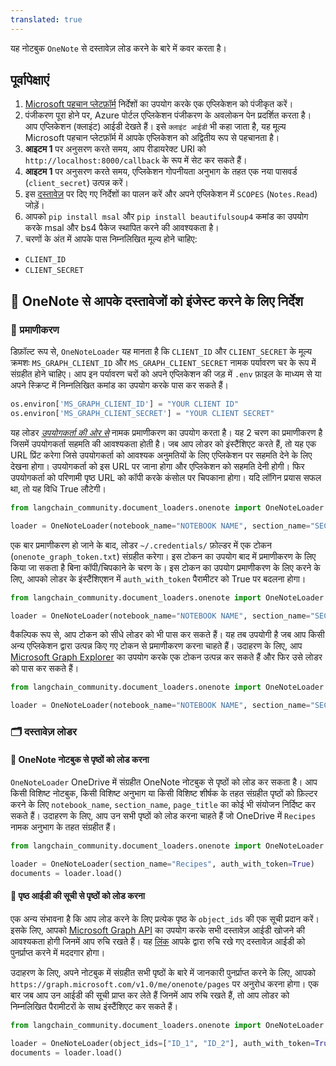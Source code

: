```yaml
---
translated: true
---
```


यह नोटबुक `OneNote` से दस्तावेज़ लोड करने के बारे में कवर करता है।

## पूर्वापेक्षाएं

1. [Microsoft पहचान प्लेटफ़ॉर्म](https://learn.microsoft.com/en-us/azure/active-directory/develop/quickstart-register-app) निर्देशों का उपयोग करके एक एप्लिकेशन को पंजीकृत करें।
2. पंजीकरण पूरा होने पर, Azure पोर्टल एप्लिकेशन पंजीकरण के अवलोकन पेन प्रदर्शित करता है। आप एप्लिकेशन (क्लाइंट) आईडी देखते हैं। इसे `क्लाइंट आईडी` भी कहा जाता है, यह मूल्य Microsoft पहचान प्लेटफ़ॉर्म में आपके एप्लिकेशन को अद्वितीय रूप से पहचानता है।
3. **आइटम 1** पर अनुसरण करते समय, आप रीडायरेक्ट URI को `http://localhost:8000/callback` के रूप में सेट कर सकते हैं।
4. **आइटम 1** पर अनुसरण करते समय, एप्लिकेशन गोपनीयता अनुभाग के तहत एक नया पासवर्ड (`client_secret`) उत्पन्न करें।
5. इस [दस्तावेज़](https://learn.microsoft.com/en-us/azure/active-directory/develop/quickstart-configure-app-expose-web-apis#add-a-scope) पर दिए गए निर्देशों का पालन करें और अपने एप्लिकेशन में `SCOPES` (`Notes.Read`) जोड़ें।
6. आपको `pip install msal` और `pip install beautifulsoup4` कमांड का उपयोग करके msal और bs4 पैकेज स्थापित करने की आवश्यकता है।
7. चरणों के अंत में आपके पास निम्नलिखित मूल्य होने चाहिए:
- `CLIENT_ID`
- `CLIENT_SECRET`

## 🧑 OneNote से आपके दस्तावेजों को इंजेस्ट करने के लिए निर्देश

### 🔑 प्रमाणीकरण

डिफ़ॉल्ट रूप से, `OneNoteLoader` यह मानता है कि `CLIENT_ID` और `CLIENT_SECRET` के मूल्य क्रमशः `MS_GRAPH_CLIENT_ID` और `MS_GRAPH_CLIENT_SECRET` नामक पर्यावरण चर के रूप में संग्रहीत होने चाहिए। आप इन पर्यावरण चरों को अपने एप्लिकेशन की जड़ में `.env` फ़ाइल के माध्यम से या अपने स्क्रिप्ट में निम्नलिखित कमांड का उपयोग करके पास कर सकते हैं।

```python
os.environ['MS_GRAPH_CLIENT_ID'] = "YOUR CLIENT ID"
os.environ['MS_GRAPH_CLIENT_SECRET'] = "YOUR CLIENT SECRET"
```

यह लोडर [*उपयोगकर्ता की ओर से*](https://learn.microsoft.com/en-us/graph/auth-v2-user?context=graph%2Fapi%2F1.0&view=graph-rest-1.0) नामक प्रमाणीकरण का उपयोग करता है। यह 2 चरण का प्रमाणीकरण है जिसमें उपयोगकर्ता सहमति की आवश्यकता होती है। जब आप लोडर को इंस्टैंशिएट करते हैं, तो यह एक URL प्रिंट करेगा जिसे उपयोगकर्ता को आवश्यक अनुमतियों के लिए एप्लिकेशन पर सहमति देने के लिए देखना होगा। उपयोगकर्ता को इस URL पर जाना होगा और एप्लिकेशन को सहमति देनी होगी। फिर उपयोगकर्ता को परिणामी पृष्ठ URL को कॉपी करके कंसोल पर चिपकाना होगा। यदि लॉगिन प्रयास सफल था, तो यह विधि True लौटेगी।

```python
from langchain_community.document_loaders.onenote import OneNoteLoader

loader = OneNoteLoader(notebook_name="NOTEBOOK NAME", section_name="SECTION NAME", page_title="PAGE TITLE")
```

एक बार प्रमाणीकरण हो जाने के बाद, लोडर `~/.credentials/` फ़ोल्डर में एक टोकन (`onenote_graph_token.txt`) संग्रहीत करेगा। इस टोकन का उपयोग बाद में प्रमाणीकरण के लिए किया जा सकता है बिना कॉपी/चिपकाने के चरण के। इस टोकन का उपयोग प्रमाणीकरण के लिए करने के लिए, आपको लोडर के इंस्टैंशिएशन में `auth_with_token` पैरामीटर को True पर बदलना होगा।

```python
from langchain_community.document_loaders.onenote import OneNoteLoader

loader = OneNoteLoader(notebook_name="NOTEBOOK NAME", section_name="SECTION NAME", page_title="PAGE TITLE", auth_with_token=True)
```

वैकल्पिक रूप से, आप टोकन को सीधे लोडर को भी पास कर सकते हैं। यह तब उपयोगी है जब आप किसी अन्य एप्लिकेशन द्वारा उत्पन्न किए गए टोकन से प्रमाणीकरण करना चाहते हैं। उदाहरण के लिए, आप [Microsoft Graph Explorer](https://developer.microsoft.com/en-us/graph/graph-explorer) का उपयोग करके एक टोकन उत्पन्न कर सकते हैं और फिर उसे लोडर को पास कर सकते हैं।

```python
from langchain_community.document_loaders.onenote import OneNoteLoader

loader = OneNoteLoader(notebook_name="NOTEBOOK NAME", section_name="SECTION NAME", page_title="PAGE TITLE", access_token="TOKEN")
```

### 🗂️ दस्तावेज़ लोडर

#### 📑 OneNote नोटबुक से पृष्ठों को लोड करना

`OneNoteLoader` OneDrive में संग्रहीत OneNote नोटबुक से पृष्ठों को लोड कर सकता है। आप किसी विशिष्ट नोटबुक, किसी विशिष्ट अनुभाग या किसी विशिष्ट शीर्षक के तहत संग्रहीत पृष्ठों को फ़िल्टर करने के लिए `notebook_name`, `section_name`, `page_title` का कोई भी संयोजन निर्दिष्ट कर सकते हैं। उदाहरण के लिए, आप उन सभी पृष्ठों को लोड करना चाहते हैं जो OneDrive में `Recipes` नामक अनुभाग के तहत संग्रहीत हैं।

```python
from langchain_community.document_loaders.onenote import OneNoteLoader

loader = OneNoteLoader(section_name="Recipes", auth_with_token=True)
documents = loader.load()
```

#### 📑 पृष्ठ आईडी की सूची से पृष्ठों को लोड करना

एक अन्य संभावना है कि आप लोड करने के लिए प्रत्येक पृष्ठ के `object_ids` की एक सूची प्रदान करें। इसके लिए, आपको [Microsoft Graph API](https://developer.microsoft.com/en-us/graph/graph-explorer) का उपयोग करके सभी दस्तावेज़ आईडी खोजने की आवश्यकता होगी जिनमें आप रुचि रखते हैं। यह [लिंक](https://learn.microsoft.com/en-us/graph/onenote-get-content#page-collection) आपके द्वारा रुचि रखे गए दस्तावेज़ आईडी को पुनर्प्राप्त करने में मददगार होगा।

उदाहरण के लिए, अपने नोटबुक में संग्रहीत सभी पृष्ठों के बारे में जानकारी पुनर्प्राप्त करने के लिए, आपको `https://graph.microsoft.com/v1.0/me/onenote/pages` पर अनुरोध करना होगा। एक बार जब आप उन आईडी की सूची प्राप्त कर लेते हैं जिनमें आप रुचि रखते हैं, तो आप लोडर को निम्नलिखित पैरामीटरों के साथ इंस्टैंशिएट कर सकते हैं।

```python
from langchain_community.document_loaders.onenote import OneNoteLoader

loader = OneNoteLoader(object_ids=["ID_1", "ID_2"], auth_with_token=True)
documents = loader.load()
```
